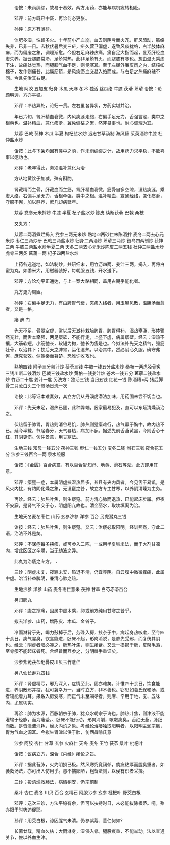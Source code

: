 <!-- { "loadSidebar": true } -->
　　诒按：未雨绸缪，故易于奏效。两方用药，亦能与病机宛转相赴。

　　邓评：前方既已中窾，再诊何必更张。

　　孙评：原方有薄荷。

　　体肥多湿，性躁多火。十年前小产血崩，血去则阴亏而火亢，肝风暗动，筋络失养，已非一日。去秋伏暑后变三疟，疟久营卫偏虚，遂致风痰扰络，右半肢体麻痹，而为偏废之象，调理渐愈。今但右足麻辣热痛，痛自足大指而起，显系肝经血虚失养。据云腿膝常冷，足骱常热，此非足骱有火，而腿膝有寒也。想由湿火乘虚下注，故痛处觉热，而腿膝气血不足，则觉寒耳。至于左胫外廉皮肉之内，结核如棉子，发作则痛甚，此属筋箭，是风痰瘀血交凝入络而成。与右足之热痛麻辣不同。今且先治其右足。

　　生地 阿胶 五加皮 归身 木瓜 天麻 冬术 独活 丝瓜络 牛膝 茯苓 萆薢 诒按：论颇明透，方亦平稳。

　　邓评：冷热异处，论归一贯。左右虽各异状，方药实堪并治。

　　年已六旬，肾肝精血衰微，内风痰涎走络，右偏手足无力，舌强言涩，类中之根萌也。温补精血，兼化痰涎，冀免偏枯之累，然非易事也。耐心调理为宜。

　　苁蓉 巴戟 茯神 木瓜 半夏 枸杞盐水炒 远志甘草汤制 海风藤 茱萸酒炒牛膝 杜仲盐水炒

　　诒按：此与下条均因有类中之萌，作未雨绸缪之计，故用药力求平稳，不敢喜事以邀功也。

　　邓评：老年得此，务须温补兼化为治·

　　方从地黄饮子加减，殊有斟酌。

　　肾藏精而主骨，肝藏血而主筋，肾肝精血衰微，筋骨自多空隙，湿热痰涎，乘虚入络，右偏手足无力，舌根牵强，类中之根。温补精血，宣通经络，兼化痰涎，守服不懈，加以静养，庶几却病延年。

　　苁蓉 党参元米拌炒 牛膝 半夏 杞子盐水炒 陈皮 续断茯苓 巴戟 桑枝

　　又丸方：

　　苁蓉二两酒煮烂捣入 党参三两元米炒 熟地四两砂仁末陈酒拌 麦冬二两去心元米炒 枣仁三两炒研 巴戟三两盐水炒 归身二两酒炒 萆薢三两炒 首乌四两制炒 茯神三两 牛膝三两盐水炒半夏二两 天冬二两去心元米炒陈皮二两五钱 杜仲三两盐水炒 虎骨三两炙 菖蒲一两 杞子四两盐水炒

　　上药各选道地，如法制炒，共研细末，用竹沥四两、姜汁三两，捣入，再将白蜜为丸，如黍米大，用磁器装好，每朝服五钱，开水送下。

　　邓评；方论均平正通达，与上一案大略相同，盖用古期乎能化者。

　　丸方更为周匝。

　　孙评：右偏手足无力，有由脾胃气衰，夹痰入络者，用玉屏风散，温胆汤而愈者，又是一格。

　　痿 痹 门

　　先天不足，骨髓空虚，常以后天滋补栽培脾胃，脾胃得补，湿热壅滞，形体骤然充壮，而舌本牵强，两足痿软，不能行走，上盛下虚，病属痿壁。经云：湿热不攘，大筋软短，小筋弛长，软短为拘，弛长为痿是也。今拟法补先天之精气，强筋壮骨，以治其下；扶后天之脾胃，运化湿热，以治其中。然必耐心久服，确守弗懈，庶克获效。倘朝秦而暮楚，恐难许收攻也。

　　熟地四钱 附子三分煎汁炒 茯苓三钱 牛膝一钱五分盐水炒 桑枝一两虎胫骨炙三钱川断二钱酒炒 巴戟三钱盐水炒 黄柏一钱姜汁炒 苍术一钱五分 萆薢二钱盐水炒 竹沥二十匙 姜汁一匙 另洗方：独活三钱 当归五钱 红花一钱 陈酒糟=两 猪后脚骨二只葱白头三个煎汤日洗一次

　　诒按：此等证本难奏效，其立方仍从丹溪虎潜法加味，用药固未尝不切当也。

　　邓评：先天未足，湿热已壅，此种弊端，医家最易犯及，直可以东垣清燥汤治之。

　　伏热留于肺胃，胃热则消谷易饥，肺热则躄痿难行，热气熏于胸中，故内热不已。延今半载，节届春分，天气暴热，病加不寐。据述先前舌苔黄黑，今则舌心干红，其阴更伤。仿仲景意，用甘寒法。

　　生地三钱 知母一钱五分 茯神三钱 枣仁一钱五分 麦冬二钱 滑石三钱 夜合花五分 沙参三钱百合一两 泉水煎服

　　诒按：《金匮》百合病篇，有以百合配知母、地黄、滑石等法，此方即用其意。

　　邓评：痿躄一症，本属阴虚挟湿热居多，甚且有夹内风者。今见舌干易饥，是风火内扰，有灼阴化燥之象，无湿壅之咎，故立方专主甘寒，以养阴清燥为主务。

　　再诊。经云：肺热叶焦，则生痿跫。前方清心肺而退热，已能起床步履。但夜不安寐，是肾气不交于心，阴虚阳亢故也。清金丽水，取坎填离为治。

　　生地天冬麦冬枣仁 山药 玄参沙参 洋参 百合 另虎潜丸三钱

　　诒按：经云：肺热叶焦，则生痿躄。又云：治痿必取阳明。经训照然，守此二语，治法不外是矣。

　　邓评：不寐症每多挟痰，或可参入二陈，一或用半夏秫米法，而于大剂甘凉内，增此区区之辛燥，当无劫液之弊。

　　此丸为治痿之专方。 ．

　　三诊；阴虚未复，夜寐未安，热退不清，仍宜养阴。自云腹中微微撑痛，此属中虚。治当补益脾阴，兼清心肺之热。

　　生地沙参 洋参 山药 麦冬枣仁薏米 茯神 甘草 白芍赤苓百合

　　另归脾丸

　　邓评：腹之撑痛，固属中虚木乘，抑或前方纯用甘寒之咎乎。

　　拟去洋参、山药，增陈皮、木瓜、金铃子。

　　冷雨淋背于先，竭力鼓棹于后，劳碌入房，挟杂于中，病起身热咳嗽，至今四十余日。痰气腥臭，饮食能进，卧床不起，形肉消脱，是肺先受邪，而复伤其阴也。经云：阴虚者阳必凑之，肺热叶焦，则生痿蹙。又云一损损于肺，皮聚毛落，至骨痿不能起床者死。合经旨而互参之，分明棘手重证矣。

　　沙参紫菀茯苓地骨皮川贝玉竹薏仁

　　另八仙长寿丸四钱

　　邓评：肾虚精亏，邪乃深入，症情至此，固亦难矣。计惟四十余日，饮食能进，养阴散邪并投，犹可冀幸万一，当时立方，非不善也。窃思如葛氏保和汤，或者较能着力耳。果系入房受寒，而正气未至竭尽者，则麻、辛用于地、麦、五味内，尤属切实。

　　再诊：肺为水源，百脉朝宗于肺，犹众水朝宗于诲也。肺热叶焦，则津液不能灌输于经脉，而为痿蹙。、卧床不能行动，形肉消削，咳嗽痰臭，舌红无苔，脉细而数。是皆津液消耗，燥火内灼之象。考经论治痿独取阳明者，以阳明主润宗筋，胃为气血之源耳。今拟生胃津以供于肺，仿西昌喻氏意

　　沙参 阿胶 杏仁 甘草 玄参 火麻仁 天冬 麦冬 玉竹 茯苓 桑叶 枇杷叶

　　诒按：议病立方，深合《内经》痿论之旨。

　　邓评：据此苔脉，火灼阴损已极。然风寒究竟闭郁，倘痰粘厚而腥臭重者，如萎蕤汤法，亦可出入仿用乎。愚不揣鄙陋，粗备法则，以侯有识者采择。

　　三诊；投清燥救肺法，病情稍安，仍宗前制

　　桑叶 杏仁 麦冬 川贝 百合 玄精石 阿胶沙参 玄参 枇杷叶 野茭白根

　　邓评：迭次三诊，方法平稳有余，但可以扶持时日，未必能拔除根蒂。噫，殆亦限于时势迫促耶。

　　孙评：用茭白根，谅因腥气未清。仍参紫菀、薏仁何如?

　　长斋廿载，精血久枯；大雨淋身，湿侵入骨。腿股疫重，不能举动。法以宣通关节，佐以养血生津。

　　
